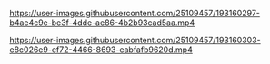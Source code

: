 


https://user-images.githubusercontent.com/25109457/193160297-b4ae4c9e-be3f-4dde-ae86-4b2b93cad5aa.mp4



https://user-images.githubusercontent.com/25109457/193160303-e8c026e9-ef72-4466-8693-eabfafb9620d.mp4

